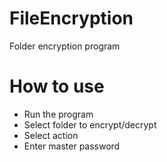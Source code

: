 # FileEncryption
Folder encryption program

# How to use

* Run the program
* Select folder to encrypt/decrypt
* Select action
* Enter master password

